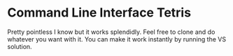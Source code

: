 <h1>Command Line Interface Tetris</h1>

Pretty pointless I know but it works splendidly.
Feel free to clone and do whatever you want with it. You can make it work instantly by running the VS solution.
